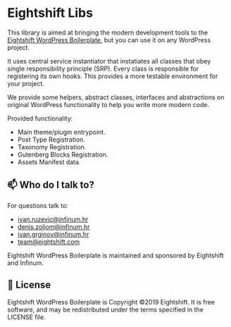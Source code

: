 # Eightshift Libs

This library is aimed at bringing the modern development tools to the [Eightshift WordPress Boilerplate](https://github.com/infinum/wp-boilerplate), but you can use it on any WordPress project.

It uses central service instantiator that instatiates all classes that obey single responsibility principle (SRP). Every class is responsible for registering its own hooks. This provides a more testable environment for your project.

We provide some helpers, abstract classes, interfaces and abstractions on original WordPress functionality to help you write more modern code.

Provided functionality:
* Main theme/plugin entrypoint.
* Post Type Registration.
* Taxonomy Registration.
* Gutenberg Blocks Registration.
* Assets Manifest data.

## :mailbox: Who do I talk to?

For questions talk to:

* [ivan.ruzevic@infinum.hr](ivan.ruzevic@infinum.hr)
* [denis.zoljom@infinum.hr](denis.zoljom@infinum.hr)
* [ivan.grginov@infinum.hr](ivan.grginov@infinum.hr)
* [team@eightshift.com](team@eightshift.com)

Eightshift WordPress Boilerplate is maintained and sponsored by Eightshift and Infinum.

## :scroll: License

Eightshift WordPress Boilerplate is Copyright ©2019 Eightshift. It is free software, and may be redistributed under the terms specified in the LICENSE file.
